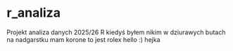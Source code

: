 # r_analiza
Projekt analiza danych 2025/26 R
kiedyś byłem nikim w dziurawych butach
na nadgarstku mam korone to jest rolex
hello :)
hejka